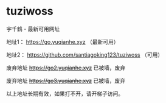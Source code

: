 # tuziwoss
宇千鹤 - 最新可用网址

地址1： https://go.yuqianhe.xyz （最新可用）

地址2： https://github.com/santiagoking123/tuziwoss （可用）

废弃地址 ~~https://go2.yuqianhe.xyz~~ 已被墙，废弃

废弃地址 ~~https://go3.yuqianhe.xyz~~ 已被墙，废弃



以上地址长期有效，如果打不开，请开梯子访问。

